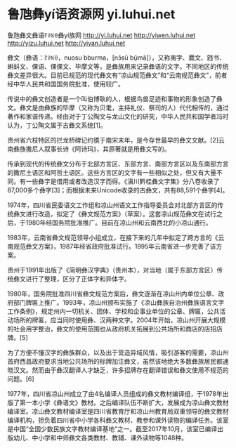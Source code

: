 # 鲁虺彝yí语资源网 yi.luhui.net
鲁虺彝文彝语ꆈꌠꁱꂷ彝yí族网
http://yi.luhui.net
http://yiwen.luhui.net
http://yizu.luhui.net
http://yiyan.luhui.net




彝文（彝语：ꆈꌠꁱꂷ，nuosu bburma，[nɔ̄sū bū̠mā]），又称夷字、爨文、韪书、蝌蚪文、倮语、倮倮文、毕摩文等，是彝族用来记录彝语的文字。不同地区的传统彝文差异很大。目前已规范的现代彝文有“凉山规范彝文”和“云南规范彝文”，前者经中华人民共和国国务院批准，使用较广。

传说中的彝文创造者是一个叫伯博耿的人，根据鸟兽足迹和事物的形象创造了彝文。彝文是由彝族的毕摩（又称为贝耄，主持礼仪、祭司的人）代代相传的，通过著作和家谱传递。经由对于丁公陶文与龙山文化的研究，中华人民共和国学者冯时认为，丁公陶文属于古彝文系统[1]。

贵州省六枝特区的拦龙桥碑记约镌于南宋末年，是今存世最早的彝文文献。[2]云南彝族撒尼人叙事长诗《阿诗玛》，其原著就是用彝文写的。

传承到现代的传统彝文分布于北部方言区、东部方言、南部方言区以及东南部方言的撒尼土语区和阿哲土语区。这些方言区的文字有一些相似之处，但又有大量不同。有一些彝字是借用或者改造汉字而得。《滇川黔桂彝文字集》分八卷收录了87,000多个彝字[3]；而根据未来Unicode收录的古彝文，共有88,591个彝字[4]。

1974年，四川省民委语文工作组和凉山州语文工作指导委员会对北部方言区的传统彝文进行改造，拟定了《彝文规范方案》（草案）。这套凉山规范彝文在试行之后，于1980年经国务院批准推广。目前在凉山州和云南西北的小凉山通行。

1983年，云南省彝文规范领导小组成立，在接下来的几年中拟定了跨方言的《云南规范彝文方案》，1987年经省政府批准试行。1995年云南省进一步完善了该方案。

贵州于1991年出版了《简明彝汉字典》（贵州本），对当地（属于东部方言区）传统彝文进行了整理，区分了正体字和异体字。

1980年，国务院批准四川省彝文规范方案后，彝文逐渐在凉山州内单位公章、政府部门牌匾上推广。1993年，凉山州颁布实施了《凉山彝族自治州彝族语言文字工作条例》，规定州内一切机关、团体、学校和企事业单位的公章、牌匾，公共活动场所的牌匾，应当同时使用彝、汉两种文字。2004年开始，凉山州开展大规模的社会用字整治，彝文的使用范围也从政府机关拓展到公共场所和商店的店招店牌。[5]

为了方便不懂汉字的彝族群众，以及出于营造异域风情，吸引游客的需要，凉山州首府西昌政府要求当地公共场所的标牌加注彝文，虽然该地绝大多数彝族居民都通晓汉文。然而由于彝汉翻译人才缺乏，许多招牌存在翻译错误和彝文使用不规范的问题。[6]

1977年，四川省凉山州成立了由4名编译人员组成的彝文教材编译组，于1978年出版了第一本小学《彝语文》教材。之后编译队伍不断扩大，发展成为凉山彝文教材编译室。凉山彝文教材编译室是四川省教育厅和凉山州教育局双重领导的彝文教材编译机构，担负着四川省中小学各科彝文教材、教参和课外读物的编译任务。该室是中国“全国少数民族文字教材编译基地”之一。截至2017年10月，该室已编译出版幼儿、中小学和中师彝文各类教材、教辅、课外读物等1048种。




